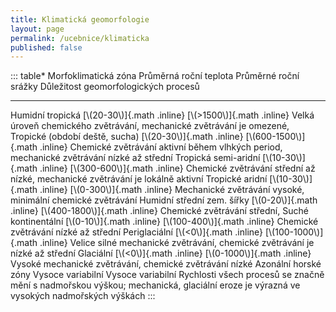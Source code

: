 ```yaml
---
title: Klimatická geomorfologie
layout: page
permalink: /ucebnice/klimaticka
published: false
---
```



::: table*
  Morfoklimatická zóna             Průměrná roční teplota         Průměrné roční srážky             Důležitost geomorfologických procesů
  -------------------------------- ------------------------------ --------------------------------- ------------------------------------------------------------------------------------------------------------------------------------
  Humidní tropická                 [\\(20-30\\)]{.math .inline}   [\\(\>1500\\)]{.math .inline}     Velká úroveň chemického zvětrávání, mechanické zvětrávání je omezené,
  Tropické (období deště, sucha)   [\\(20-30\\)]{.math .inline}   [\\(600-1500\\)]{.math .inline}   Chemické zvětrávání aktivní během vlhkých period, mechanické zvětrávání nízké až střední
  Tropická semi-aridní             [\\(10-30\\)]{.math .inline}   [\\(300-600\\)]{.math .inline}    Chemické zvětrávání střední až nízké, mechanické zvětrávání je lokálně aktivní
  Tropické aridní                  [\\(10-30\\)]{.math .inline}   [\\(0-300\\)]{.math .inline}      Mechanické zvětrávání vysoké, minimální chemické zvětrávání
  Humidní střední zem. šířky       [\\(0-20\\)]{.math .inline}    [\\(400-1800\\)]{.math .inline}   Chemické zvětrávání střední,
  Suché kontinentální              [\\(0-10\\)]{.math .inline}    [\\(100-400\\)]{.math .inline}    Chemické zvětrávání nízké až střední
  Periglaciální                    [\\(\<0\\)]{.math .inline}     [\\(100-1000\\)]{.math .inline}   Velice silné mechanické zvětrávání, chemické zvětrávání je nízké až střední
  Glaciální                        [\\(\<0\\)]{.math .inline}     [\\(0-1000\\)]{.math .inline}     Vysoké mechanické zvětrávání, chemické zvětrávání nízké
  Azonální horské zóny             Vysoce variabilní              Vysoce variabilní                 Rychlosti všech procesů se značně mění s nadmořskou výškou; mechanická, glaciální eroze je výrazná ve vysokých nadmořských výškách
:::
